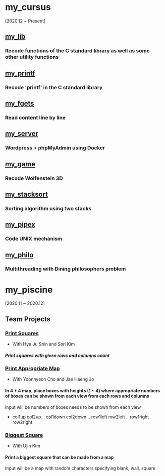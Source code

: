 # my_cursus
[2020.12 ~ Present]

## [my_lib](https://github.com/ljiwoo59/my_lib)
### Recode functions of the C standard library as well as some other utility functions

## [my_printf](https://github.com/ljiwoo59/my_printf)
### Recode 'printf' in the C standard library

## [my_fgets](https://github.com/ljiwoo59/my_fgets)
### Read content line by line

## [my_server](https://github.com/ljiwoo59/my_server)
### Wordpress + phpMyAdmin using Docker

## [my_game](https://github.com/ljiwoo59/my_game)
### Recode Wolfenstein 3D

## [my_stacksort](https://github.com/ljiwoo59/my_stacksort)
### Sorting algorithm using two stacks

## [my_pipex](https://github.com/ljiwoo59/my_pipex)
### Code UNIX mechanism

## [my_philo](https://github.com/ljiwoo59/my_philo)
### Multithreading with Dining philosophers problem

# my_piscine
[2020.11 ~ 2020.12]

## Team Projects

### [Print Squares](https://github.com/ljiwoo59/my_cursus/tree/main/printsquare)
* With Hye Ju Shin and Sori Kim
##### Print squares with given rows and columns count


### [Print Appropriate Map](https://github.com/ljiwoo59/my_cursus/tree/main/printcorrectmap)
* With Yoonhyeon Cho and Jae Haeng Jo
#### In 4 * 4 map, place boxes with heights (1 ~ 4) where appropriate numbers of boxes can be shown from each view from each rows and columns
Input will be numbers of boxes needs to be shown from each view
* col1up col2up .. col1down col2down .. row1left row2left .. row1right row2right

### [Biggest Square](https://github.com/ljiwoo59/my_cursus/tree/main/biggestsquare)
* With Ujin Kim
#### Print a biggest square that can be made from a map
Input will be a map with random characters specifying blank, wall, square
